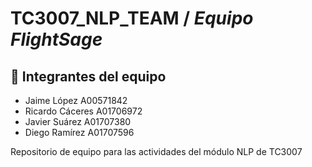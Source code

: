 # TC3007_NLP_TEAM /  _Equipo FlightSage_

 ## :flight_arrival: Integrantes del equipo 

- Jaime López A00571842
- Ricardo Cáceres A01706972
- Javier Suárez A01707380
- Diego Ramírez A01707596

Repositorio de equipo para las actividades del módulo NLP de TC3007

